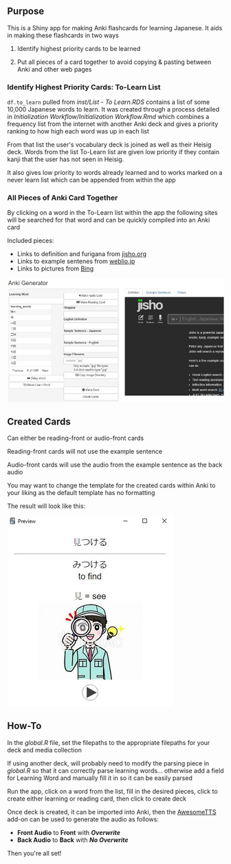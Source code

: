 ## Purpose

This is a Shiny app for making Anki flashcards for learning Japanese. It
aids in making these flashcards in two ways

1.  Identify highest priority cards to be learned

2.  Put all pieces of a card together to avoid copying & pasting between
    Anki and other web pages

### Identify Highest Priority Cards: To-Learn List

`df.to_learn` pulled from *inst/List - To Learn.RDS* contains a list of
some 10,000 Japanese words to learn. It was created through a process
detailed in *Initialization Workflow/Initialization Workflow.Rmd* which
combines a frequency list from the internet with another Anki deck and
gives a priority ranking to how high each word was up in each list

From that list the user's vocabulary deck is joined as well as their
Heisig deck. Words from the list To-Learn list are given low priority if
they contain kanji that the user has not seen in Heisig.

It also gives low priority to words already learned and to works marked
on a never learn list which can be appended from within the app

### All Pieces of Anki Card Together

By clicking on a word in the To-Learn list within the app the following
sites will be searched for that word and can be quickly compiled into an
Anki card

Included pieces:

-   Links to definition and furigana from
    [jisho.org](https://jisho.org/)
-   Links to example sentenes from
    [weblio.jp](https://ejje.weblio.jp/sentence/)
-   Links to pictures from
    [Bing](https://www.bing.com/images/feed?form=Z9LH)

![](pics/app.jpg)

## Created Cards

Can either be reading-front or audio-front cards

Reading-front cards will not use the example sentence

Audio-front cards will use the audio from the example sentence as the
back audio

You may want to change the template for the created cards within Anki to
your liking as the default template has no formatting

The result will look like this:

![](pics/created_card.jpg)

## How-To

In the *global.R* file, set the filepaths to the appropriate filepaths
for your deck and media collection

If using another deck, will probably need to modify the parsing piece in
*global.R* so that it can correctly parse learning words... otherwise
add a field for Learning Word and manually fill it in so it can be
easily parsed

Run the app, click on a word from the list, fill in the desired pieces,
click to create either learning or reading card, then click to create
deck

Once deck is created, it can be imported into Anki, then the
[AwesomeTTS](https://ankiweb.net/shared/info/1436550454) add-on can be
used to generate the audio as follows:

-   **Front Audio** to **Front** with ***Overwrite***
-   **Back Audio** to **Back** with ***No Overwrite***

Then you're all set!
